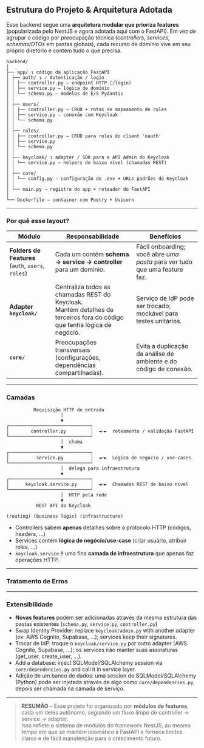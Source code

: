## Estrutura do Projeto & Arquitetura Adotada

Esse backend segue uma **arquitetura modular que prioriza features** (popularizada pelo NestJS e agora adotada aqui com o FastAPI).
Em vez de agrupar o código por preocupação técnica (_controllers_, _services_, _schemas/DTOs_ em pastas globais), cada recurso de domínio vive em seu próprio diretório e contém tudo o que precisa.

```
backend/
│
├── app/ ↴ código da aplicação FastAPI
│ ├── auth/ ↴ ✓ Autenticação / login
│ │ ├── controller.py – endpoint HTTP (/login)
│ │ ├── service.py – lógica de domínio
│ │ └── schema.py – modelos de E/S Pydantic
│ │
│ ├── users/
│ │ ├── controller.py – CRUD + rotas de mapeamento de roles
│ │ ├── service.py – conexão com Keycloak
│ │ └── schema.py
│ │
│ ├── roles/
│ │ ├── controller.py – CRUD para roles do client 'oauth'
│ │ ├── service.py
│ │ └── schema.py
│ │
│ ├── keycloak/ ↴ adapter / SDK para a API Admin do Keycloak
│ │ └── service.py – helpers de baixo nível (chamadas REST)
│ │
│ ├── core/
│ │ └── config.py – configuração do .env + URLs padrões do Keycloak
│ │
│ └── main.py – registro do app + roteador do FastAPI
│
└── Dockerfile – container com Poetry + Uvicorn

```

---

### Por quê esse layout?

| Módulo                                             | Responsabilidade                                                                                                              | Benefícios                                                                 |
| -------------------------------------------------- | ----------------------------------------------------------------------------------------------------------------------------- | -------------------------------------------------------------------------- |
| **Folders de Features** (`auth`, `users`, `roles`) | Cada um contém **schema → service → controller** para um domínio.                                                             | Fácil onboarding; você abre _uma pasta_ para ver tudo que uma feature faz. |
| **Adapter `keycloak/`**                            | Centraliza _todas_ as chamadas REST do Keycloak.<br> Mantém detalhes de terceiros fora do código que tenha lógica de negócio. | Serviço de IdP pode ser trocado; mockável para testes unitários.           |
| **`core/`**                                        | Preocupações transversais (configurações, dependências compartilhadas).                                                       | Evita a duplicação da análise de ambiente e do código de conexão.          |

---

### Camadas

```
          Requisição HTTP de entrada
                    │
                    ▼
┌──────────────────────────────┐
│        controller.py         │  ◄─►  roteamento / validação FastAPI
└──────────────────────────────┘
                    │  chama
                    ▼
┌──────────────────────────────┐
│          service.py          │  ◄─►  Lógica de negócio / use-cases
└──────────────────────────────┘
                    │  delega para infraestrutura
                    ▼
┌──────────────────────────────┐
│      keycloak.service.py     │  ◄─►  Chamadas REST de baixo nível
└──────────────────────────────┘
                    │  HTTP pela rede
                    ▼
           REST API do Keycloak

(routing) (business logic) (infrastructure)
```

- Controllers sabem **apenas** detalhes sobre o protocolo HTTP (códigos, headers, ...)
- Services contém **lógica de negócio/use-case** (criar usuário, atribuir roles, ...)
- `keycloak.service` é uma fina **camada de infraestrutura** que apenas faz operações HTTP.

---

### Tratamento de Erros

---

### Extensibilidade

- **Novas features** podem ser adicionadas através da mesma estrutura das pastas existentes (`schema.py`, `service.py`, `controller.py`)
- Swap Identity Provider: replace `keycloak/admin.py` with another adapter (ex: AWS Cognito, Supabase, ...); services keep their signatures.
- Trocar de IdP: troque o `keycloak/service.py` por outro adapter (AWS Cognito, Supabase, ...); os services irão manter suas assinaturas (get_user, create_user, ...).
- Add a database: inject SQLModel/SQLAlchemy session via `core/dependencies.py` and call it in service layer.
- Adição de um banco de dados: uma session do SQLModel/SQLAlchemy (Python) pode ser injetada através de algo como `core/dependencies.py`, depois ser chamada na camada de serviço.

---

> **RESUMÃO** – Esse projeto foi organizado por **módulos de features**, cada um deles autônomo, seguindo um fluxo limpo de controller → service → adapter.<br>
> Isso reflete o sistema de módulos do framework NestJS, ao mesmo tempo em que se mantém idiomático à FastAPI e fornece limites claros e de fácil manutenção para o crescimento futuro.
